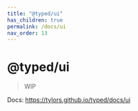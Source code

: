 ```yaml
---
title: "@typed/ui"
has_children: true
permalink: /docs/ui
nav_order: 13
---
```


# @typed/ui

> WIP

Docs: https://tylors.github.io/typed/docs/ui

